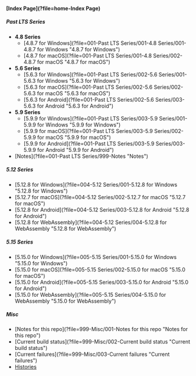 
#### [Index Page](?file=home-Index Page)

##### Past LTS Series
- **4.8 Series**
    - [4.8.7 for Windows](?file=001-Past LTS Series/001-4.8 Series/001-4.8.7 for Windows "4.8.7 for Windows")
    - [4.8.7 for macOS](?file=001-Past LTS Series/001-4.8 Series/002-4.8.7 for macOS "4.8.7 for macOS")
- **5.6 Series**
    - [5.6.3 for Windows](?file=001-Past LTS Series/002-5.6 Series/001-5.6.3 for Windows "5.6.3 for Windows")
    - [5.6.3 for macOS](?file=001-Past LTS Series/002-5.6 Series/002-5.6.3 for macOS "5.6.3 for macOS")
    - [5.6.3 for Android](?file=001-Past LTS Series/002-5.6 Series/003-5.6.3 for Android "5.6.3 for Android")
- **5.9 Series**
    - [5.9.9 for Windows](?file=001-Past LTS Series/003-5.9 Series/001-5.9.9 for Windows "5.9.9 for Windows")
    - [5.9.9 for macOS](?file=001-Past LTS Series/003-5.9 Series/002-5.9.9 for macOS "5.9.9 for macOS")
    - [5.9.9 for Android](?file=001-Past LTS Series/003-5.9 Series/003-5.9.9 for Android "5.9.9 for Android")
- [Notes](?file=001-Past LTS Series/999-Notes "Notes")

##### 5.12 Series
- [5.12.8 for Windows](?file=004-5.12 Series/001-5.12.8 for Windows "5.12.8 for Windows")
- [5.12.7 for macOS](?file=004-5.12 Series/002-5.12.7 for macOS "5.12.7 for macOS")
- [5.12.8 for Android](?file=004-5.12 Series/003-5.12.8 for Android "5.12.8 for Android")
- [5.12.8 for WebAssembly](?file=004-5.12 Series/004-5.12.8 for WebAssembly "5.12.8 for WebAssembly")

##### 5.15 Series
- [5.15.0 for Windows](?file=005-5.15 Series/001-5.15.0 for Windows "5.15.0 for Windows")
- [5.15.0 for macOS](?file=005-5.15 Series/002-5.15.0 for macOS "5.15.0 for macOS")
- [5.15.0 for Android](?file=005-5.15 Series/003-5.15.0 for Android "5.15.0 for Android")
- [5.15.0 for WebAssembly](?file=005-5.15 Series/004-5.15.0 for WebAssembly "5.15.0 for WebAssembly")

##### Misc
- [Notes for this repo](?file=999-Misc/001-Notes for this repo "Notes for this repo")
- [Current build status](?file=999-Misc/002-Current build status "Current build status")
- [Current failures](?file=999-Misc/003-Current failures "Current failures")
- [Histories](?file=999-Misc/004-Histories "Histories")
